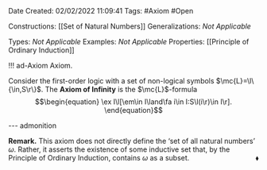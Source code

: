 <br />
<br />

Date Created: 02/02/2022 11:09:41
Tags: #Axiom #Open 

Constructions: [[Set of Natural Numbers]]
Generalizations: _Not Applicable_

Types: _Not Applicable_
Examples: _Not Applicable_ 
Properties: [[Principle of Ordinary Induction]]

!!! ad-Axiom Axiom.

Consider the first-order logic with a set of non-logical symbols $\mc{L}=\l\{\in,S\r\}$. The **Axiom of Infinity** is the $\mc{L}$-formula
$$\begin{equation}
    \ex I\l[\em\in I\land\fa i\in I:S\l(i\r)\in I\r].
\end{equation}$$

--- admonition

**Remark.** This axiom does not directly define the $\textrm{`}$set of all natural numbers$\textrm{'}$ $\omega$. Rather, it asserts the existence of some inductive set that, by the Principle of Ordinary Induction, contains $\omega$ as a subset.<span style="float:right;">$\blacklozenge$</span>
